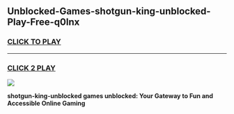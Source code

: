 
## Unblocked-Games-shotgun-king-unblocked-Play-Free-q0lnx
<h3>
<a href="https://premium76.site?title=shotgun-king-unblocked&ref=21A">CLICK TO PLAY</a></h3>
<hr>

<h3>
<a href="https://premium76.site?title=shotgun-king-unblocked&ref=21A">CLICK 2 PLAY</a>
  
</h3>

<a href="https://premium76.site?title=shotgun-king-unblocked&ref=21A"><img src="https://clearcache.store/games.png"></a>


**shotgun-king-unblocked games unblocked: Your Gateway to Fun and Accessible Online Gaming**
